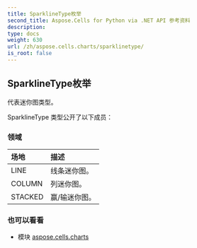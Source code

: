 ```yaml
---
title: SparklineType枚举
second_title: Aspose.Cells for Python via .NET API 参考资料
description:
type: docs
weight: 630
url: /zh/aspose.cells.charts/sparklinetype/
is_root: false
---
```

## SparklineType枚举
代表迷你图类型。



SparklineType 类型公开了以下成员：

### 领域
|场地|描述|
| :- | :- |
| LINE |线条迷你图。|
| COLUMN |列迷你图。|
| STACKED |赢/输迷你图。|



### 也可以看看
* 模块 [aspose.cells.charts](..)
